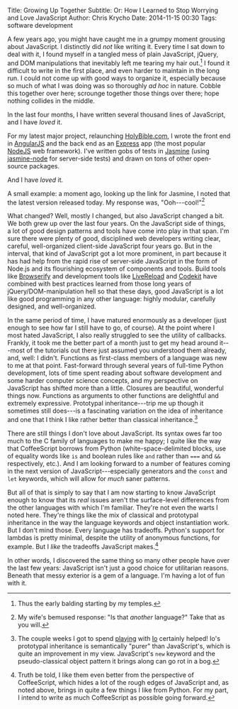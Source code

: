 Title: Growing Up Together
Subtitle: Or: How I Learned to Stop Worrying and Love JavaScript
Author: Chris Krycho
Date: 2014-11-15 00:30
Tags: software development

A few years ago, you might have caught me in a grumpy moment grousing about
JavaScript. I distinctly did *not* like writing it. Every time I sat down to
deal with it, I found myself in a tangled mess of plain JavaScript, jQuery, and
DOM manipulations that inevitably left me tearing my hair out.[^1] I found it
difficult to write in the first place, and even harder to maintain in the long
run. I could not come up with good ways to organize it, especially because so
much of what I was doing was so thoroughly _ad hoc_ in nature. Cobble this
together over here; scrounge together those things over there; hope nothing
collides in the middle.

In the last four months, I have written several thousand lines of JavaScript,
and I have *loved* it.

For my latest major project, relaunching [HolyBible.com][hbc], I wrote the front
end in [AngularJS][ng] and the back end as an [Express][express] app (the most
popular [NodeJS][node] web framework). I've written gobs of tests in
[Jasmine][jasmine] (using [jasmine-node][jn] for server-side tests) and drawn on
tons of other open-source packages.

And I have *loved* it.

A small example: a moment ago, looking up the link for Jasmine, I noted that the
latest version released today. My response was, "Ooh---cool!"[^2]

What changed? Well, mostly I changed, but also JavaScript changed a bit. We both
grew up over the last four years. On the JavaScript side of things, a lot of
good design patterns and tools have come into play in that span. I'm sure there
were plenty of good, disciplined web developers writing clear, careful,
well-organized client-side JavaScript four years go. But in the interval, that
kind of JavaScript got a lot more prominent, in part because it has had help
from the rapid rise of server-side JavaScript in the form of Node.js and its
flourishing ecosystem of components and tools. Build tools like
[Browserify][browserify] and development tools like [LiveReload][lr] and
[Codekit][ck] have combined with best practices learned from those long years of
jQuery/DOM-manipulation hell so that these days, good JavaScript is a lot like
good programming in any other language: highly modular, carefully designed, and
well-organized.

In the same period of time, I have matured enormously as a developer (just
enough to see how far I still have to go, of course). At the point where I most
hated JavaScript, I also really struggled to see the utility of callbacks.
Frankly, it took me the better part of a month just to get my head around
it---most of the tutorials out there just assumed you understood them already,
and, well: I didn't. Functions as first-class members of a language was new to
me at that point. Fast-forward through several years of full-time Python
development, lots of time spent reading about software development and some
harder computer science concepts, and my perspective on JavaScript has shifted
more than a little. Closures are beautiful, wonderful things now. Functions as
arguments to other functions are delightful and extremely expressive. Prototypal
inheritance---trip me up though it sometimes still does---is a fascinating
variation on the idea of inheritance and one that I think I like rather better
than classical inheritance.[^io]

There are still things I don't love about JavaScript. Its syntax owes far too
much to the C family of languages to make me happy; I quite like the way that
CoffeeScript borrows from Python (white-space-delimited blocks, use of equality
words like `is` and boolean rules like `and` rather than `===` and `&&`
respectively, etc.). And I am looking forward to a number of features coming in
the next version of JavaScript---especially generators and the `const` and `let`
keywords, which will allow for *much* saner patterns.

But all of that is simply to say that I am now starting to know JavaScript
enough to know that its *real* issues aren't the surface-level differences from
the other languages with which I'm familiar. They're not even the warts I noted
here. They're things like the mix of classical and prototypal inheritance in the
way the language keywords and object instantiation work. But I don't mind those.
Every language has tradeoffs. Python's support for lambdas is pretty minimal,
despite the utility of anonymous functions, for example. But I *like* the
tradeoffs JavaScript makes.[^coffee]

In other words, I discovered the same thing so many other people have over the
last few years: JavaScript isn't just a good choice for utilitarian reasons.
Beneath that messy exterior is a gem of a language. I'm having a lot of fun with
it.

[browserify]: http://browserify.org
[lr]: http://livereload.com
[ck]: https://incident57.com/codekit/
[hbc]: https://holybible.com
[ng]: https://angularjs.org
[express]: http://expressjs.com
[node]: http://nodejs.org
[jasmine]: http://jasmine.github.io
[jn]: https://github.com/mhevery/jasmine-node
[iolang]: http://iolanguage.org
[iopost]: http://www.chriskrycho.com/2014/a-little-crazy.html

[^1]: Thus the early balding starting by my temples.

[^2]: My wife's bemused response: "Is that *another* language?" Take that as you will.

[^io]: The couple weeks I got to spend [playing][iopost] with [Io][iolang] certainly helped! Io's prototypal inheritance is semantically "purer" than JavaScript's, which is quite an improvement in my view. JavaScript's `new` keyword and the pseudo-classical object pattern it brings along can go rot in a bog.

[^coffee]: Truth be told, I like them even better from the perspective of CoffeeScript, which hides a lot of the rough edges of JavaScript and, as noted above, brings in quite a few things I like from Python. For my part, I intend to write as much CoffeeScript as possible going forward.
